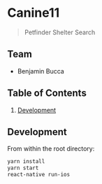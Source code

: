 # Canine11

> Petfinder Shelter Search

## Team

  - Benjamin Bucca

## Table of Contents

1. [Development](#development)

## Development

From within the root directory:

```sh
yarn install
yarn start
react-native run-ios
```
